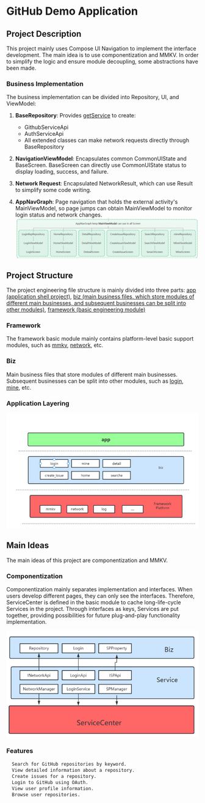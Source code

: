 # GitHub Demo Application

## Project Description

This project mainly uses Compose UI Navigation to implement the interface development. The main idea
is to use componentization and MMKV. In order to simplify the logic and ensure module decoupling,
some abstractions have been made.

### Business Implementation

The business implementation can be divided into Repository, UI, and ViewModel:

1. **BaseRepository**:
   Provides [getService](app/src/main/java/com/wings/githubwings/framework/network/base/BaseRepository.kt)
   to create:
    - GithubServiceApi
    - AuthServiceApi
    - All extended classes can make network requests directly through BaseRepository

2. **NavigationViewModel**: Encapsulates common CommonUIState and BaseScreen. BaseScreen can
   directly use CommonUIState status to display loading, success, and failure.

3. **Network Request**: Encapsulated NetworkResult, which can use Result to simplify some code
   writing.

4. **AppNavGraph**: Page navigation that holds the external activity's MainViewModel, so page jumps
   can obtain MainViewModel to monitor login status and network changes.
   ![Structure diagram as follows:](doc/1756025016195.png)

## Project Structure

The project engineering file structure is mainly divided into three
parts: [app (application shell project)](app), [biz (main business files, which store modules of different main businesses, and subsequent businesses can be split into other modules)](app/src/main/java/com/wings/githubwings/biz), [framework (basic engineering module)](app/src/main/java/com/wings/githubwings/framework)

### Framework

The framework basic module mainly contains platform-level basic support modules, such
as [mmkv](app/src/main/java/com/wings/githubwings/framework/mmkv), [network](app/src/main/java/com/wings/githubwings/framework/network),
etc.

### Biz

Main business files that store modules of different main businesses. Subsequent businesses can be
split into other modules, such
as [login](app/src/main/java/com/wings/githubwings/biz/login), [mine](app/src/main/java/com/wings/githubwings/biz/mine),
etc.

### Application Layering

![Architecture as follows:](doc/1756022090912.png)

## Main Ideas

The main ideas of this project are componentization and MMKV.

### Componentization

Componentization mainly separates implementation and interfaces. When users develop different pages,
they can only see the interfaces. Therefore, ServiceCenter is defined in the basic module to cache
long-life-cycle Services in the project. Through interfaces as keys, Services are put together,
providing possibilities for future plug-and-play functionality implementation.

![ServiceCenter](doc/1756023028101.png)

### Features

      Search for GitHub repositories by keyword.
      View detailed information about a repository.
      Create issues for a repository.
      Login to GitHub using OAuth.
      View user profile information.
      Browse user repositories.